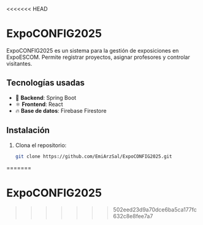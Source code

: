 <<<<<<< HEAD
# ExpoCONFIG2025

ExpoCONFIG2025 es un sistema para la gestión de exposiciones en ExpoESCOM. Permite registrar proyectos, asignar profesores y controlar visitantes.

## Tecnologías usadas
- 🌱 **Backend**: Spring Boot
- ⚛️ **Frontend**: React
- 🔥 **Base de datos**: Firebase Firestore

## Instalación
1. Clona el repositorio:
   ```sh
   git clone https://github.com/EmiArzSal/ExpoCONFIG2025.git
=======
# ExpoCONFIG2025
>>>>>>> 502eed23d9a70dce6ba5ca177fc632c8e8fee7a7
